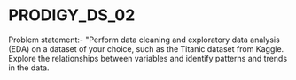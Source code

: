 # PRODIGY_DS_02

Problem statement:- "Perform data cleaning and exploratory data analysis (EDA) on a dataset of your choice, such as the Titanic dataset from Kaggle. Explore the relationships between variables and identify patterns and trends in the data.

